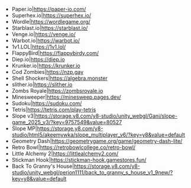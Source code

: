 - Paper.io|https://paper-io.com/
- Superhex.io|https://superhex.io/
- Wordle|https://wordlegame.org/
- Starblast.io|https://starblast.io/
- Venge.io|https://venge.io/
- Warbot.io|https://warbot.io/
- 1v1.LOL|https://1v1.lol/
- FlappyBird|https://flappybirdy.com/ 
- Diep.io|https://diep.io
- Krunker.io|https://krunker.io
- Cod Zombies|https://nzp.gay
- Shell Shockers|https://algebra.monster
- slither.io|https://slither.io
- Zombs Royale|https://zombsroyale.io
- Minesweeper|https://minesweep.pages.dev/
- Sudoku|https://sudoku.com/
- Tetris|https://tetris.com/play-tetris
- Slope v3|https://storage.y8.com/y8-studio/unity_webgl/Gani/slope-game_2025_v3/?key=9757549&value=80527
- Slope MP|https://storage.y8.com/y8-studio/html5/akeemywka/slope_multiplayer_v6/?key=y8&value=default
- Geometry Dash|https://geometrygame.org/game/geometry-dash-lite/
- Retro Bowl|https://retrobowlcollege.co/retro-bowl/
- Little Alchemy 2|https://littlealchemy2.com/
- Stickman Hook|https://stickman-hook.gamestores.fun/
- Back To Granny's House|https://storage.y8.com/y8-studio/unity_webgl/perion1111/back_to_granny_s_house_v1_9new/?key=y8&value=default